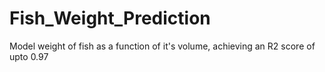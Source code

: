 # Fish_Weight_Prediction
Model weight of fish as a function of it's volume, achieving an R2 score of upto 0.97
